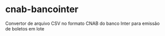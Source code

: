 # cnab-bancointer
Convertor de arquivo CSV no formato CNAB do banco Inter para emissão de boletos em lote
